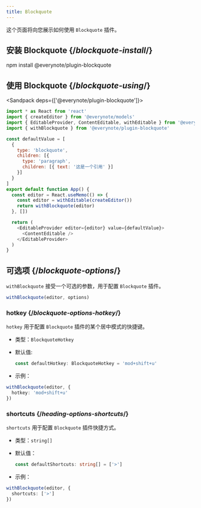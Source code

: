 ```yaml
---
title: Blockquote
---
```


<Intro>

这个页面将向您展示如何使用 `Blockquote` 插件。

</Intro>

## 安装 Blockquote {/*blockquote-install*/}

<TerminalBlock>

npm install @everynote/plugin-blockquote

</TerminalBlock>

## 使用 Blockquote {/*blockquote-using*/}

<Sandpack deps={['@everynote/plugin-blockquote']}>

```js
import * as React from 'react'
import { createEditor } from '@everynote/models'
import { EditableProvider, ContentEditable, withEditable } from '@everynote/editor'
import { withBlockquote } from '@everynote/plugin-blockquote'

const defaultValue = [
  {
    type: 'blockquote',
    children: [{
      type: 'paragraph',
      children: [{ text: '这是一个引用' }]
    }]
  }
]
export default function App() {
  const editor = React.useMemo(() => {
    const editor = withEditable(createEditor())
    return withBlockquote(editor)
  }, [])

  return (
    <EditableProvider editor={editor} value={defaultValue}>
      <ContentEditable />
    </EditableProvider>
  )
}

```

</Sandpack>

## 可选项 {/*blockquote-options*/}

`withBlockquote` 接受一个可选的参数，用于配置 `Blockquote` 插件。

```js
withBlockquote(editor, options)
```

### hotkey {/*blockquote-options-hotkey*/}

`hotkey` 用于配置 `Blockquote` 插件的某个居中模式的快捷键。

- 类型：`BlockquoteHotkey`
- 默认值:

  ```ts
  const defaultHotkey: BlockquoteHotkey = 'mod+shift+u'
  ```

- 示例：

```ts
withBlockquote(editor, {
  hotkey: 'mod+shift+u'
})
```

### shortcuts {/*heading-options-shortcuts*/}

`shortcuts` 用于配置 `Blockquote` 插件快捷方式。

- 类型：`string[]`
- 默认值：

  ```ts
  const defaultShortcuts: string[] = ['>']
  ```

- 示例：

```ts
withBlockquote(editor, {
  shortcuts: ['>']
})
```
